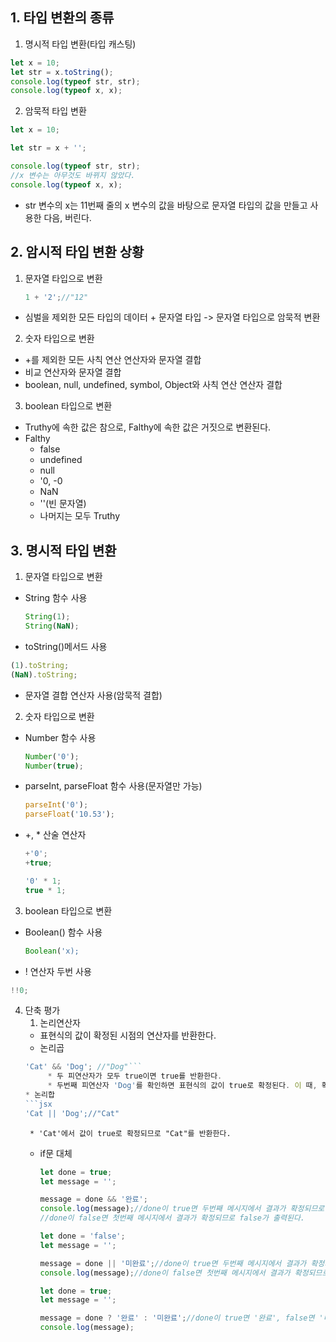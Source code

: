 ## 1. 타입 변환의 종류
1) 명시적 타입 변환(타입 캐스팅)
```jsx
let x = 10;
let str = x.toString();
console.log(typeof str, str);
console.log(typeof x, x);
```
2) 암묵적 타입 변환
```jsx
let x = 10;

let str = x + '';

console.log(typeof str, str);
//x 변수는 아무것도 바뀌지 않았다. 
console.log(typeof x, x);
```
* str 변수의 x는 11번째 줄의 x 변수의 값을 바탕으로 문자열 타입의 값을 만들고 사용한 다음, 버린다.
## 2. 암시적 타입 변환 상황
1. 문자열 타입으로 변환
     ```jsx
     1 + '2';//"12"
     ```
* 심벌을 제외한 모든 타입의 데이터 + 문자열 타입  -> 문자열 타입으로 암묵적 변환
2. 숫자 타입으로 변환
* +를 제외한 모든 사칙 연산 연산자와 문자열 결합
* 비교 연산자와 문자열 결합
* boolean, null, undefined, symbol, Object와 사칙 연산 연산자 결합
3. boolean 타입으로 변환
* Truthy에 속한 값은 참으로, Falthy에 속한 값은 거짓으로 변환된다.
* Falthy
     * false
     * undefined
     * null
     * '0, -0
     * NaN
     * ''(빈 문자열)
     * 나머지는 모두 Truthy

## 3. 명시적 타입 변환
1. 문자열 타입으로 변환
* String 함수 사용
  ```jsx
  String(1);
  String(NaN);
  ```
* toString()메서드 사용
```jsx
(1).toString;
(NaN).toString;
```
* 문자열 결합 연산자 사용(암묵적 결합)
2. 숫자 타입으로 변환
* Number 함수 사용
  ```jsx
  Number('0');
  Number(true);
  ```
* parseInt, parseFloat 함수 사용(문자열만 가능)
  ```jsx
  parseInt('0');
  parseFloat('10.53');
* +, * 산술 연산자
  ```jsx
  +'0';
  +true;

  '0' * 1;
  true * 1;
  ```
3. boolean 타입으로 변환
* Boolean() 함수 사용
  ```jsx
  Boolean('x);
  ```
* ! 연산자 두번 사용
```jsx
!!0;
```
4. 단축 평가
   1) 논리연산자
   * 표현식의 값이 확정된 시점의 연산자를 반환한다. 
   * 논리곱
   ```jsx
   'Cat' && 'Dog'; //"Dog"```
        * 두 피연산자가 모두 true이면 true를 반환한다.
        * 두번째 피연산자 'Dog'를 확인하면 표현식의 값이 true로 확정된다. 이 때, 확정된 시점의 피연산자 'Dog'를 반환한다.
   * 논리합
   ```jsx
   'Cat || 'Dog';//"Cat"
   ```
        * 'Cat'에서 값이 true로 확정되므로 "Cat"를 반환한다.
   * if문 대체
     ```jsx
     let done = true;
     let message = '';
     
     message = done && '완료';
     console.log(message);//done이 true면 두번째 메시지에서 결과가 확정되므로 '완료'가 출력된다.
     //done이 false면 첫번째 메시지에서 결과가 확정되므로 false가 출력된다.
     ```
     ```jsx
     let done = 'false';
     let message = '';

     message = done || '미완료';//done이 true면 두번째 메시지에서 결과가 확정되므로 '미완료'를 출력된다.
     console.log(message);//done이 false면 첫번째 메시지에서 결과가 확정되므로 false가 출력된다. 
     ```
     ```jsx
     let done = true;
     let message = '';

     message = done ? '완료' : '미완료';//done이 true면 '완료', false면 '미완료' 출력
     console.log(message);
